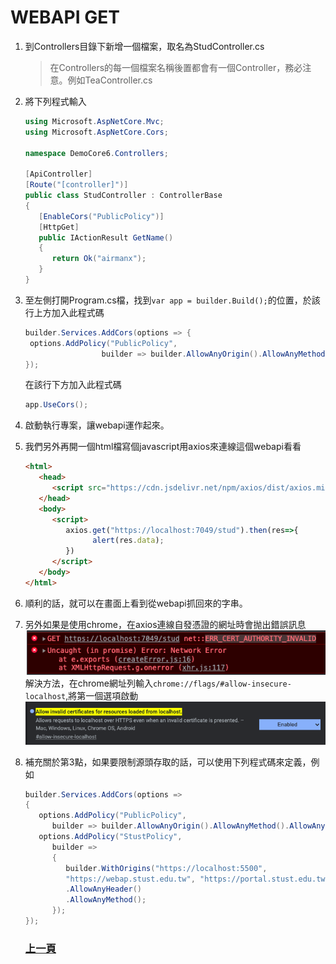 # WEBAPI GET
1. 到Controllers目錄下新增一個檔案，取名為StudController.cs
   >在Controllers的每一個檔案名稱後置都會有一個Controller，務必注意。例如TeaController.cs
2. 將下列程式輸入  
   ```csharp
   using Microsoft.AspNetCore.Mvc;
   using Microsoft.AspNetCore.Cors;

   namespace DemoCore6.Controllers;

   [ApiController]
   [Route("[controller]")]
   public class StudController : ControllerBase
   {
      [EnableCors("PublicPolicy")]
      [HttpGet]
      public IActionResult GetName()
      {
         return Ok("airmanx");
      }
   }
   ```  
3. 至左側打開Program.cs檔，找到```var app = builder.Build();```的位置，於該行上方加入此程式碼  
   ```csharp
   builder.Services.AddCors(options => {
    options.AddPolicy("PublicPolicy",
                    builder => builder.AllowAnyOrigin().AllowAnyMethod().AllowAnyHeader());
   });
   ```  
   在該行下方加入此程式碼  
   ```csharp
   app.UseCors();
   ```  
4. 啟動執行專案，讓webapi運作起來。  
5. 我們另外再開一個html檔寫個javascript用axios來連線這個webapi看看  
   ```html
   <html>
      <head>
         <script src="https://cdn.jsdelivr.net/npm/axios/dist/axios.min.js"></script>
      </head>
      <body>
         <script>
            axios.get("https://localhost:7049/stud").then(res=>{
                  alert(res.data);
            })
         </script>
      </body>
   </html>
   ```
6. 順利的話，就可以在畫面上看到從webapi抓回來的字串。  
7. 另外如果是使用chrome，在axios連線自發憑證的網址時會抛出錯誤訊息  
   ![error](../images/8a66f23b-6c49-4488-b0d7-9b2e8ee2c186.png)  
   解決方法，在chrome網址列輸入```chrome://flags/#allow-insecure-localhost```,將第一個選項啟動  
   ![unsafeenable](../images/ebd6dd09-3b2b-4416-bce7-7609161015e2.png)  
8. 補充關於第3點，如果要限制源頭存取的話，可以使用下列程式碼來定義，例如  
   ```csharp
   builder.Services.AddCors(options =>
   {
      options.AddPolicy("PublicPolicy",
         builder => builder.AllowAnyOrigin().AllowAnyMethod().AllowAnyHeader());
      options.AddPolicy("StustPolicy",
         builder =>
         {
            builder.WithOrigins("https://localhost:5500", 
            "https://webap.stust.edu.tw", "https://portal.stust.edu.tw")
            .AllowAnyHeader()
            .AllowAnyMethod();
         });
   });
   ```  

   ### [上一頁](腳手架.md)
   

